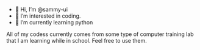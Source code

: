 - 👋 Hi, I’m @sammy-ui
- 👀 I’m interested in coding.
- 🌱 I’m currently learning python

All of my codess currently comes from some type of computer training lab that I am learning while in school. Feel free to use them.
<!---
sammy-ui/sammy-ui is a ✨ special ✨ repository because its `README.md` (this file) appears on your GitHub profile.
You can click the Preview link to take a look at your changes.
--->
